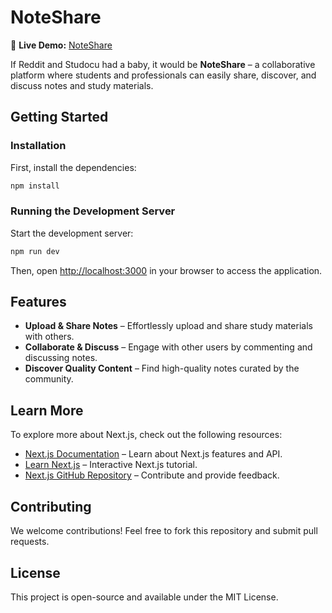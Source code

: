 # NoteShare

🔗 **Live Demo:** [NoteShare](https://sharemynotes.vercel.app)

If Reddit and Studocu had a baby, it would be **NoteShare** – a collaborative platform where students and professionals can easily share, discover, and discuss notes and study materials.

## Getting Started

### Installation

First, install the dependencies:

```bash
npm install
```

### Running the Development Server

Start the development server:

```bash
npm run dev
```

Then, open [http://localhost:3000](http://localhost:3000) in your browser to access the application.

## Features

- **Upload & Share Notes** – Effortlessly upload and share study materials with others.
- **Collaborate & Discuss** – Engage with other users by commenting and discussing notes.
- **Discover Quality Content** – Find high-quality notes curated by the community.

## Learn More

To explore more about Next.js, check out the following resources:

- [Next.js Documentation](https://nextjs.org/docs) – Learn about Next.js features and API.
- [Learn Next.js](https://nextjs.org/learn) – Interactive Next.js tutorial.
- [Next.js GitHub Repository](https://github.com/vercel/next.js) – Contribute and provide feedback.

## Contributing

We welcome contributions! Feel free to fork this repository and submit pull requests.

## License

This project is open-source and available under the MIT License.

